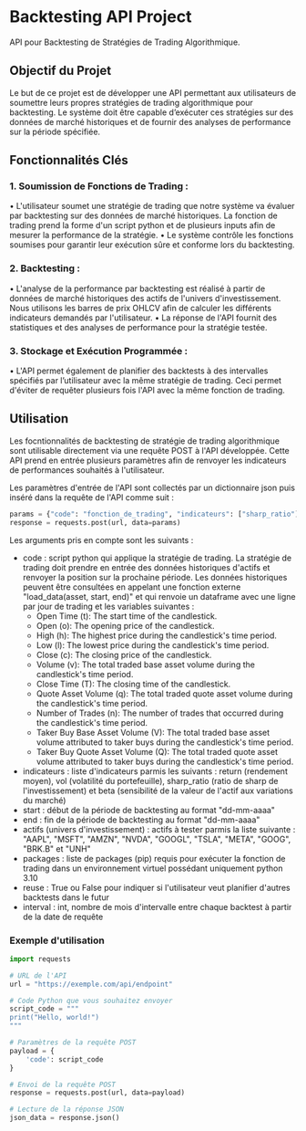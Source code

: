 # Backtesting API Project

API pour Backtesting de Stratégies de Trading Algorithmique.


## Objectif du Projet
Le but de ce projet est de développer une API permettant aux utilisateurs de soumettre leurs propres stratégies de trading algorithmique pour backtesting. Le système doit être capable d’exécuter ces stratégies sur des données de marché historiques et de fournir des analyses de performance sur la période spécifiée.


## Fonctionnalités Clés

### 1. Soumission de Fonctions de Trading :
• L'utilisateur soumet une stratégie de trading que notre système va évaluer par backtesting sur des données de marché historiques. La fonction de trading prend la forme d'un script python et de plusieurs inputs afin de mesurer la performance de la stratégie.
• Le système contrôle les fonctions soumises pour garantir leur exécution sûre et conforme lors du backtesting.

### 2. Backtesting :
• L'analyse de la performance par backtesting est réalisé à partir de données de marché historiques des actifs de l'univers d'investissement. Nous utilisons les barres de prix OHLCV afin de calculer les différents indicateurs demandés par l'utilisateur.
• La réponse de l'API fournit des statistiques et des analyses de performance pour la stratégie testée.

### 3. Stockage et Exécution Programmée :
• L'API permet également de planifier des backtests à des intervalles spécifiés par l’utilisateur avec la même stratégie de trading. Ceci permet d'éviter de requêter plusieurs fois l'API avec la même fonction de trading.


## Utilisation

Les focntionnalités de backtesting de stratégie de trading algorithmique sont utilisable directement via une requête POST à l'API développée. Cette API prend en entrée plusieurs paramètres afin de renvoyer les indicateurs de performances souhaités à l'utilisateur.

Les paramètres d'entrée de l'API sont collectés par un dictionnaire json puis inséré dans la requête de l'API comme suit :

```python
params = {"code": "fonction_de_trading", "indicateurs": ["sharp_ratio"], "start": "01-01-2022", "end": "31-12-2022", "actifs": ["AAPL", "GOOGL"], "packages": ["numpy"], "reuse": False, "interval": 0}
response = requests.post(url, data=params)
```

Les arguments pris en compte sont les suivants :
- code : script python qui applique la stratégie de trading. La stratégie de trading doit prendre en entrée des données historiques d'actifs et renvoyer la position sur la prochaine période. Les données historiques peuvent être consultées en appelant une fonction externe "load_data(asset, start, end)" et qui renvoie un dataframe avec une ligne par jour de trading et les variables suivantes :
    - Open Time (t): The start time of the candlestick.
    - Open (o): The opening price of the candlestick.
    - High (h): The highest price during the candlestick's time period.
    - Low (l): The lowest price during the candlestick's time period.
    - Close (c): The closing price of the candlestick.
    - Volume (v): The total traded base asset volume during the candlestick's time period.
    - Close Time (T): The closing time of the candlestick.
    - Quote Asset Volume (q): The total traded quote asset volume during the candlestick's time period.
    - Number of Trades (n): The number of trades that occurred during the candlestick's time period.
    - Taker Buy Base Asset Volume (V): The total traded base asset volume attributed to taker buys during the candlestick's time period.
    - Taker Buy Quote Asset Volume (Q): The total traded quote asset volume attributed to taker buys during the candlestick's time period.
- indicateurs : liste d'indicateurs parmis les suivants : return (rendement moyen), vol (volatilité du portefeuille), sharp_ratio (ratio de sharp de l'investissement) et beta (sensibilité de la valeur de l'actif aux variations du marché)
- start : début de la période de backtesting au format "dd-mm-aaaa"
- end : fin de la période de backtesting au format "dd-mm-aaaa"
- actifs (univers d'investissement) : actifs à tester parmis la liste suivante : "AAPL", "MSFT", "AMZN", "NVDA", "GOOGL", "TSLA", "META", "GOOG", "BRK.B" et "UNH"
- packages : liste de packages (pip) requis pour exécuter la fonction de trading dans un environnement virtuel possédant uniquement python 3.10
- reuse : True ou False pour indiquer si l'utilisateur veut planifier d'autres backtests dans le futur
- interval : int, nombre de mois d'intervalle entre chaque backtest à partir de la date de requête

### Exemple d'utilisation

```python 
import requests

# URL de l'API
url = "https://exemple.com/api/endpoint"

# Code Python que vous souhaitez envoyer
script_code = """
print("Hello, world!")
"""

# Paramètres de la requête POST
payload = {
    'code': script_code
}

# Envoi de la requête POST
response = requests.post(url, data=payload)

# Lecture de la réponse JSON
json_data = response.json()
```



